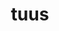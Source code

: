 ---
title: tuus
meaning: your
ch: [nine, mt, mt8thru9]
pos: totadjective
femstem: tu
femend: a
neutstem: tu
neutend: um
---
